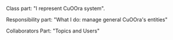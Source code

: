 Class part:  "I represent CuOOra system".

Responsibility part: "What I do: manage general CuOOra's entities"

Collaborators Part: "Topics and Users"